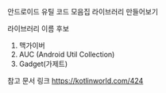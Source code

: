 안드로이드 유틸 코드 모음집 라이브러리 만들어보기 

라이브러리 이름 후보 
1. 맥가이버 
2. AUC (Android Util Collection)
3. Gadget(가제트)

참고 문서 링크
https://kotlinworld.com/424
